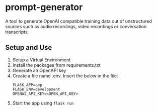 # prompt-generator
A tool to generate OpenAI compatible training data out of unstructured sources such as audio recordings, video recordings or conversation transcripts.

## Setup and Use
1. Setup a Virtual Environment
2. Install the packages from requirements.txt
3. Generate an OpenAPI key
4. Create a file name .env. Insert the below in the file:
    ```
    FLASK_APP=app
    FLASK_ENV=development
    OPENAI_API_KEY=<OPEN_API_KEY>
    ```
5. Start the app using `flask run`
